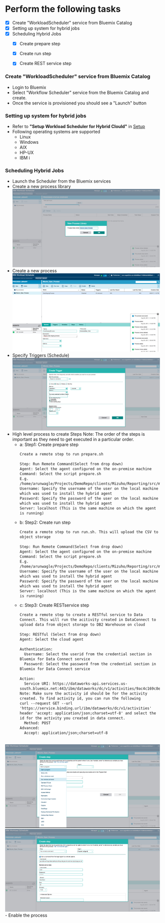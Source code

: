 
# Perform the following tasks
- [x] Create "WorkloadScheduler" service from Bluemix Catalog
- [x] Setting up system for hybrid jobs
- [x] Scheduling Hybrid Jobs
  - [x] Create prepare step
  - [x] Create run step
  - [x] Create REST service step
  

### Create "WorkloadScheduler" service from Bluemix Catalog
- Login to Bluemix
- Select "Workflow Scheduler" service from the Bluemix Catalog and create.
- Once the service is provisioned you should see a "Launch" button

### Setting up system for hybrid jobs
- Refer to **"Setup Workload Scheduler for Hybrid Clould"** in [Setup](https://github.com/arunwagle/DemoRepo/blob/master/clients/Mizuho/Reporting/setupdoc.md)
- Following operating systems are supported
  - Linux
  - Windows
  - AIX
  - HP-UX
  - IBM i
### Scheduling Hybrid Jobs
- Launch the Scheduler from the Bluemix services
- Create a new process library
    <img src="https://github.com/arunwagle/DemoRepo/blob/master/clients/Mizuho/images/WS_ProcessLibrary.png">
- Create a new process
    <img src="https://github.com/arunwagle/DemoRepo/blob/master/clients/Mizuho/images/WS_Process_1.png">
- Specify Triggers (Schedule)
    <img src="https://github.com/arunwagle/DemoRepo/blob/master/clients/Mizuho/images/WS_Process_2.png">
- High level process to create Steps
  Note: The order of the steps is important as they need to get executed in a particular order.
  - a: Step1: Create prepare step    
    ```
    Create a remote step to run prepare.sh
    
    Step: Run Remote Command(Select from drop down)
    Agent: Select the agent configured on the on-premise machine
    Command: Select the script prepare.sh
    E.g. /home/arunwagle/Projects/DemoRepo/clients/Mizuho/Reporting/src/main/bin/scripts/moveToCloud/prepare.sh
    Username: Specify the username of the user on the local machine which was used to install the hybrid agent
    Password: Specify the password of the user on the local machine which was used to install the hybrid agent
    Server: localhost (This is the same machine on which the agent is running)
    ``` 
  - b: Step2: Create run step
    ```
    Create a remote step to run run.sh. This will upload the CSV to object storage
    
    Step: Run Remote Command(Select from drop down)
    Agent: Select the agent configured on the on-premise machine
    Command: Select the script prepare.sh
    E.g. /home/arunwagle/Projects/DemoRepo/clients/Mizuho/Reporting/src/main/bin/scripts/moveToCloud/run.sh
    Username: Specify the username of the user on the local machine which was used to install the hybrid agent
    Password: Specify the password of the user on the local machine which was used to install the hybrid agent
    Server: localhost (This is the same machine on which the agent is running)
    ```
  - c: Step3: Create RESTservice step
    ```
    Create a remote step to create a RESTful service to Data Connect. This will run the acitivity created in DataConnect to upload data from object storage to DB2 Warehouse on cloud 
    
    Step: RESTful (Select from drop down)
    Agent: Select the cloud agent 
    
    Authentication: 
      Username: Select the userid from the credential section in Bluemix for Data Connect service
      Password: Select the password from the credential section in Bluemix for Data Connect service
    
    Action: 
      Service URI: https://dataworks-api.services.us-south.bluemix.net:443/ibm/dataworks/dc/v1/activities/9ac4c169c8e822bede229cf2474a0cbc/activityRuns
    Note: Make sure the activity id should be for the activity created. To find activity id, you can run the following
    curl --request GET --url 'https://service.binding.url/ibm/dataworks/dc/v1/activities' header 'accept: application/json;charset=utf-8' and select the id for the activity you created in data connect.
      Method: POST
    Advanced: 
      Accept: application/json;charset=utf-8
      
    ```
<img src="https://github.com/arunwagle/DemoRepo/blob/master/clients/Mizuho/images/WS_Process_3.png">
<img src="https://github.com/arunwagle/DemoRepo/blob/master/clients/Mizuho/images/WS_Process_4.png">  
- Enable the process


